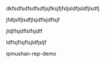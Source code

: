dkfsdfsdfsdfsdfjsjfksjfjfsljsldfjsldfjlsdfj



jfdljslfjlsdfjlsjdflsjdflsjf


jldjflsjdflslfsjdlf

ldflsjflsjflsjldfjsljf

ipmushan-rep-demo

